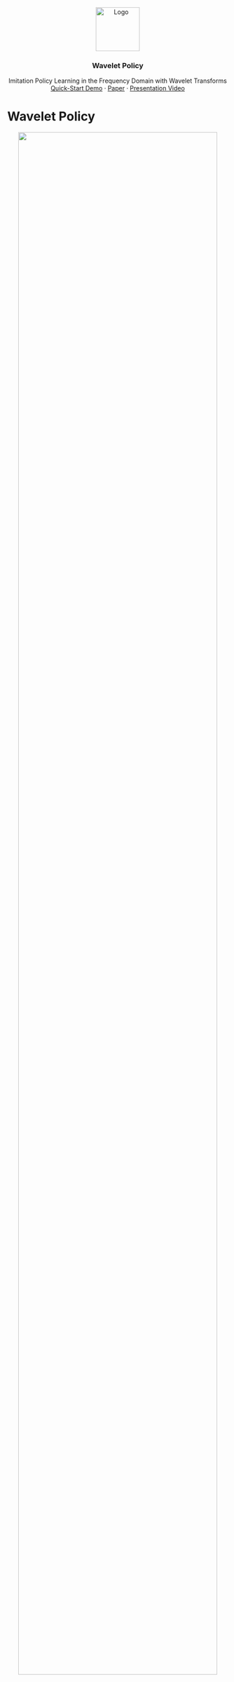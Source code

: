 <a name="readme-top"></a> <br />

<div align="center">
  <a href="https://github.com/lurenjia384/Wavelet_Policy">
    <img src="images/logo.png" alt="Logo" width="100" height="100">
  </a>

  <h3 align="center">Wavelet Policy</h3>

  <p align="center">
    Imitation Policy Learning in the Frequency Domain with Wavelet Transforms  
    <br />
    <a href="https://youtu.be/WnUJzu8MQBk">Quick-Start Demo</a>
    ·
    <a href="https://arxiv.org/pdf/2504.04991">Paper</a>
    ·
    <a href="https://www.youtube.com/watch?v=ak8riKGEG0s">Presentation Video</a>
  </p>
</div>

# Wavelet Policy

<p align="center"><img src="images/head.png" width="95%"/></p>

> 🔍 **Abstract:**
> Most imitation learning policies treat the problem as a time-series prediction task, directly mapping high-dimensional observations—such as visual input and proprioception—into action space. While time-series methods focus on spatial-domain modeling, they often overlook inherent temporal patterns in action sequences. To address this, we recast imitation learning policies in the frequency domain and propose **Wavelet Policy**. Our approach applies discrete wavelet transforms (WT) for feature preprocessing, then uses a Single-Encoder-Multiple-Decoder (SE2MD) architecture to extract multi-scale frequency-domain features. To further enrich feature mapping and boost capacity, we insert a Learnable Frequency-Domain Filter (LFDF) after each frequency decoder, improving robustness under varying visual conditions. Experiments show that Wavelet Policy outperforms state-of-the-art end-to-end methods by over 10 % across four challenging robotic-arm tasks while keeping model size comparable. In long-horizon settings, its performance degrades more gracefully as task complexity increases. The code will be released publicly.

---

## 📝 Striving for a Simple and Efficient Embodied Intelligence Model

<p align="center"><img src="images/model.png" width="95%"/></p>

---

## 💻 System Requirements

| Component        | Requirement                              |
| ---------------- | ---------------------------------------- |
| Operating System | Ubuntu 20.04                             |
| GPU Memory       | Training: ≥ 4 GB; Inference: ≥ 2 GB      |
| Disk Space       | 100–200 GB (datasets)                    |
| GPU Support      | NVIDIA GPU with CUDA support recommended |

> 📌 For detailed hardware specs, see the “Experimental Setup” section in the paper.

---

## ⚙️ Environment Configuration

We recommend using a `conda` environment. Quick install steps:

```bash
git clone https://github.com/lurenjia384/Wavelet_Policy
cd Wavelet_Policy

# Create conda environment
conda create -n Wavelet_Policy python=3.7.16 -y
conda activate Wavelet_Policy

# Install dependencies
pip install -r requirements.txt
```

---

## 📁 Project Structure

```bash
Wavelet_Policy/
├── images              # Images for GitHub display
├── pre_model           # Pretrained models
├── log                 # Log files
├── assets              # Robot fixtures or CAD assets
├── pytorch_wavelets    # Wavelet transform utilities
├── vid_path            # Saved inference videos
├── infer.py            # Inference script
├── model.py            # Network definitions
├── utils.py            # Configuration and helper code
├── requirements.txt    # Python dependencies
├── LICENSE
└── README.md
```

---

## 🔗 Pre-trained Model Download

Pre-trained weights and configurations are available on Hugging Face:

👉 [WaveletPolicy-base](https://huggingface.co/lurenjia384/wavelet_policy_model)

| Cameras |       Dataset      | Params (M) | Download (closed)                                                                                                                |
| :-----: | :----------------: | :--------: | :------------------------------------------------------------------------------------------------------------------------------- |
|   One   |    Transfer Cube   |    17.22   | [best\_model\_11.pt](https://huggingface.co/lurenjia384/wavelet_policy_model/resolve/main/task_1/best_model_11.pt?download=true) |
|   Two   |    Transfer Cube   |      —     | coming soon                                                                                                                      |
|   One   | Bimanual Insertion |    17.22   | coming soon                                                                                                                      |
|   Two   | Bimanual Insertion |      —     | coming soon                                                                                                                      |
|   One   |    Transfer Plus   |    17.22   | [best\_model\_13.pt](https://huggingface.co/lurenjia384/wavelet_policy_model/resolve/main/task_3/best_model_13.pt?download=true) |
|   Two   |    Transfer Plus   |      —     | coming soon                                                                                                                      |
|   One   |  Stack Two Blocks  |    17.22   | coming soon                                                                                                                      |
|   Two   |  Stack Two Blocks  |      —     | coming soon                                                                                                                      |

After downloading, place the model files under:

```
Wavelet_Policy/
├── pre_model
```

You can also load models directly with `huggingface_hub` (no need for `--netdir` or `--stats_path`):

```python
from huggingface_hub import hf_hub_download

model_path = hf_hub_download(
    repo_id="lurenjia384/wavelet_policy_model",
    filename="task_3/best_model_13.pt"
)
stats_path = hf_hub_download(
    repo_id="lurenjia384/wavelet_policy_model",
    filename="task_3/task_3.pkl"
)
```

---

## 🚀 Quick Start

**Run inference:**

```bash
python infer.py --task_name {task_name} \
                --stats_path {data_pkl_path.pkl} \
                --netdir {model_path.pt} \
                --no_visualization {0|1}
```

**Example：** Transfer Plus task, with visualization enabled:

```bash
python infer.py --task_name sim_transfer_cube_scripted_plus --no_visualization 0
```
 If there are still difficulties, you can refer to the demonstration video[Quick-Start Demo](https://youtu.be/WnUJzu8MQBk).

Other valid values for `--task_name` are:

* `sim_transfer_cube_scripted` — Transfer Cube
* `sim_insertion_scripted` — Bimanual Insertion
* `Put` — Stack Two Blocks

**Train the model:**
Coming soon…

---

## 📊 Experimental Results

**Table:** Success rates (%) of Wavelet Policy vs. five baselines across four tasks and three stages

| Model     |   TC-1 |   TC-2 |   TC-3 |   BI-1 |   BI-2 |   BI-3 |   TP-1 |   TP-2 |   TP-3 |   ST-1 |   ST-2 |   ST-3 |
| --------- | -----: | -----: | -----: | -----: | -----: | -----: | -----: | -----: | -----: | -----: | -----: | -----: |
| DP (DDIM) |      9 |      6 |      4 |      4 |      3 |      1 |      2 |      1 |      1 |      1 |      1 |      1 |
| ACT       |     98 |     96 |     94 |     81 |     73 |     68 |     66 |     57 |     57 |     85 |     67 |     50 |
| NL-ACT    |     94 |     91 |     90 |     83 |     74 |     70 |     62 |     55 |     55 |     82 |     65 |     48 |
| HACT-Vq   |     98 |     98 |     97 |     87 |     82 |     76 | **79** |     68 |     68 |     90 |     76 |     55 |
| InterACT  | **98** |     88 |     82 | **88** |     78 |     44 |      — |      — |      — |      — |      — |      — |
| Ours      |     98 | **98** | **97** |     87 | **82** | **78** |     78 | **70** | **70** | **96** | **79** | **59** |

> **Note:** Bold entries denote the best performance in each column.
> `—` indicates no experiment for that method.
> `TC`: Transfer Cube; `BI`: Bimanual Insertion; `TP`: Transfer Plus; `ST`: Stack Two Blocks.
> The number after each task name indicates the stage.
> See the paper for full experimental details.

---

## 📬 Contact

If you encounter any issues, please open an [issue](https://github.com/lurenjia384/Wavelet_Policy/issues) or email the author:

* 📧 [ccyang@zjut.edu.cn](mailto:ccyang@zjut.edu.cn)

As mentioned in the paper’s conclusion, we will continue to improve the model and advance real-robot validation ⭐.

We welcome feedback and collaboration opportunities 📫.

---

## ❤️ Acknowledgments

We gratefully acknowledge the following resources and contributors:

1. **[DISCOVER Robotics](https://air.tsinghua.edu.cn/info/1147/2175.htm)** — An open platform for Embodied Artificial Intelligence research.
2. **[ACT](https://github.com/tonyzhaozh/act)** — Used for baseline data generation.
3. **[pytorch\_wavelets](https://github.com/fbcotter/pytorch_wavelets)** — Wavelet transform utilities.
4. **[ZJU](https://pi.zju.edu.cn/)** — Support from the graduate school.
5. **[ZJUT](https://ie.zjut.edu.cn/)** — Support from my alma mater.

Special thanks to my senior colleagues and advisor for their guidance and contributions.
Thanks to all contributors and supporters who help us improve this project!

---

## 🔗 BibTeX Citation

```bibtex
@article{yang2025wavelet,
  title   = {Wavelet Policy: Imitation Policy Learning in Frequency Domain with Wavelet Transforms},
  author  = {Yang, Changchuan and Dong, Yuhang and Tian, Guanzhong and Ge, Haizhou and Zhu, Hongrui},
  journal = {arXiv preprint arXiv:2504.04991},
  year    = {2025}
}
```
